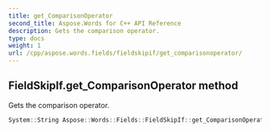 ```yaml
---
title: get_ComparisonOperator
second_title: Aspose.Words for C++ API Reference
description: Gets the comparison operator. 
type: docs
weight: 1
url: /cpp/aspose.words.fields/fieldskipif/get_comparisonoperator/
---
```

## FieldSkipIf.get_ComparisonOperator method


Gets the comparison operator.

```cpp
System::String Aspose::Words::Fields::FieldSkipIf::get_ComparisonOperator()
```

